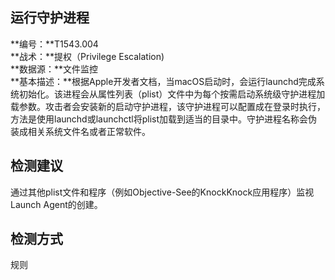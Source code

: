 ## 运行守护进程  
**编号：**T1543.004  
**战术：**提权（Privilege Escalation)  
**数据源：**文件监控  
**基本描述：**根据Apple开发者文档，当macOS启动时，会运行launchd完成系统初始化。该进程会从属性列表（plist）文件中为每个按需启动系统级守护进程加载参数。攻击者会安装新的启动守护进程，该守护进程可以配置成在登录时执行，方法是使用launchd或launchctl将plist加载到适当的目录中。守护进程名称会伪装成相关系统文件名或者正常软件。  
## 检测建议  
通过其他plist文件和程序（例如Objective-See的KnockKnock应用程序）监视Launch Agent的创建。  
## 检测方式  
规则